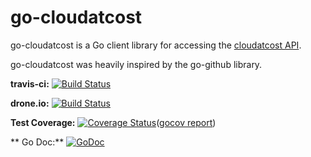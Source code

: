 # go-cloudatcost

go-cloudatcost is a Go client library for accessing the [cloudatcost API](https://panel.cloudatcost.com/api/v1/).

go-cloudatcost was heavily inspired by the go-github library.

**travis-ci:** [![Build Status](https://travis-ci.org/masayukioguni/go-cloudatcost.svg?branch=master)](https://travis-ci.org/masayukioguni/go-cloudatcost)

**drone.io:** [![Build Status](https://drone.io/github.com/masayukioguni/go-cloudatcost/status.png)](https://drone.io/github.com/masayukioguni/go-cloudatcost/latest)

**Test Coverage:** [![Coverage Status](https://coveralls.io/repos/masayukioguni/go-cloudatcost/badge.png?branch=master)](https://coveralls.io/r/masayukioguni/go-cloudatcost?branch=master)([gocov report](https://drone.io/github.com/masayukioguni/go-cloudatcost/files/coverage.html))

** Go Doc:** [![GoDoc](https://godoc.org/github.com/masayukioguni/go-cloudatcost/cloudatcost?status.svg)](https://godoc.org/github.com/masayukioguni/go-cloudatcost/cloudatcost)